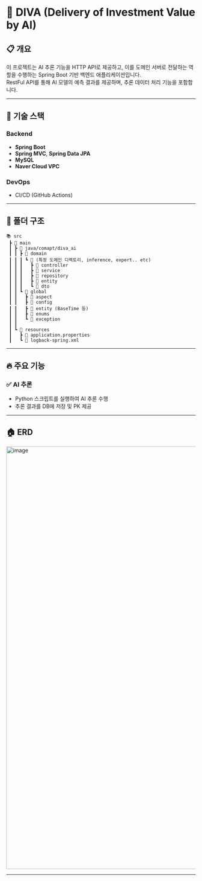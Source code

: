 # 💌 DIVA (Delivery of Investment Value by AI)

## 📋 개요
이 프로젝트는 AI 추론 기능을 HTTP API로 제공하고, 이를 도메인 서버로 전달하는 역할을 수행하는 Spring Boot 기반 백엔드 애플리케이션입니다.
<br>
RestFul API를 통해 AI 모델의 예측 결과를 제공하며, 추론 데이터 처리 기능을 포함합니다.

---

## 🚀 기술 스택
### **Backend**
- **Spring Boot**
- **Spring MVC**, **Spring Data JPA**
- **MySQL**
- **Naver Cloud VPC**

### **DevOps**
- CI/CD (GitHub Actions)

---

## 📂 폴더 구조
```
📚 src
 ┣ 📂 main
 ┃ ┣ 📂 java/comapt/diva_ai
 ┃ ┃ ┣ 📂 domain
 ┃ ┃ ┃ ┗ 📂 (특정 도메인 디렉토리, inference, expert.. etc)
 ┃ ┃ ┃   ┣ 📂 controller
 ┃ ┃ ┃   ┣ 📂 service
 ┃ ┃ ┃   ┣ 📂 repository
 ┃ ┃ ┃   ┣ 📂 entity
 ┃ ┃ ┃   ┗ 📂 dto  
 ┃ ┃ ┗ 📂 global
 ┃ ┃   ┣ 📂 aspect
 ┃ ┃   ┣ 📂 config
 ┃ ┃   ┣ 📂 entity (BaseTime 등)
 ┃ ┃   ┣ 📂 enums
 ┃ ┃   ┗ 📂 exception
 ┃ ┃
 ┃ ┗ 📂 resources
 ┃   ┣ 📜 application.properties
 ┃   ┗ 📜 logback-spring.xml
```

[//]: # (## ⚙️ **설치 및 실행 방법**)

[//]: # (### **1️⃣ 프로젝트 클론**)

[//]: # (```sh)

[//]: # (git clone https://github.com/DIVA-APT/diva-backend-ai.git)

[//]: # (cd diva-backend-ai)

[//]: # (```)

[//]: # ()
[//]: # (### **2️⃣ 환경 변수 설정 &#40;`.env` 또는 `application.yml`&#41;**)

[//]: # (```yaml)

[//]: # (server:)

[//]: # (  port: 8080)

[//]: # ()
[//]: # (spring:)

[//]: # (  datasource:)

[//]: # (    url: jdbc:mysql://localhost:3306/mydb)

[//]: # (    username: root)

[//]: # (    password: password)

[//]: # (  jpa:)

[//]: # (    hibernate:)

[//]: # (      ddl-auto: update)

[//]: # (```)

[//]: # ()
[//]: # (### **3️⃣ 실행**)

[//]: # (```sh)

[//]: # (./gradlew bootRun   # Gradle 사용 시)

[//]: # (mvn spring-boot:run # Maven 사용 시)

[//]: # (```)

---

## 🔥 **주요 기능**
### ✅ AI 추론
- Python 스크립트를 실행하여 AI 추론 수행
- 추론 결과를 DB에 저장 및 PK 제공

---

## 🏠 **ERD**
<img width="1121" alt="image" src="https://github.com/user-attachments/assets/9e4ad5df-f27c-4746-bb20-b1f32d9f011b" />

---

